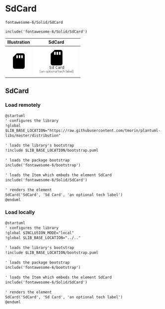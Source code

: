 # SdCard


```text
fontawesome-6/Solid/SdCard
```

```text
include('fontawesome-6/Solid/SdCard')
```



| Illustration | SdCard |
| :---: | :---: |
| ![illustration for Illustration](../../fontawesome-6/Solid/SdCard.png) | ![illustration for SdCard](../../fontawesome-6/Solid/SdCard.Local.png) |




## SdCard

### Load remotely
```plantuml
@startuml
' configures the library
!global $LIB_BASE_LOCATION="https://raw.githubusercontent.com/tmorin/plantuml-libs/master/distribution"

' loads the library's bootstrap
!include $LIB_BASE_LOCATION/bootstrap.puml

' loads the package bootstrap
include('fontawesome-6/bootstrap')

' loads the Item which embeds the element SdCard
include('fontawesome-6/Solid/SdCard')

' renders the element
SdCard('SdCard', 'Sd Card', 'an optional tech label')
@enduml
```

### Load locally
```plantuml
@startuml
' configures the library
!global $INCLUSION_MODE="local"
!global $LIB_BASE_LOCATION="../.."

' loads the library's bootstrap
!include $LIB_BASE_LOCATION/bootstrap.puml

' loads the package bootstrap
include('fontawesome-6/bootstrap')

' loads the Item which embeds the element SdCard
include('fontawesome-6/Solid/SdCard')

' renders the element
SdCard('SdCard', 'Sd Card', 'an optional tech label')
@enduml
```

